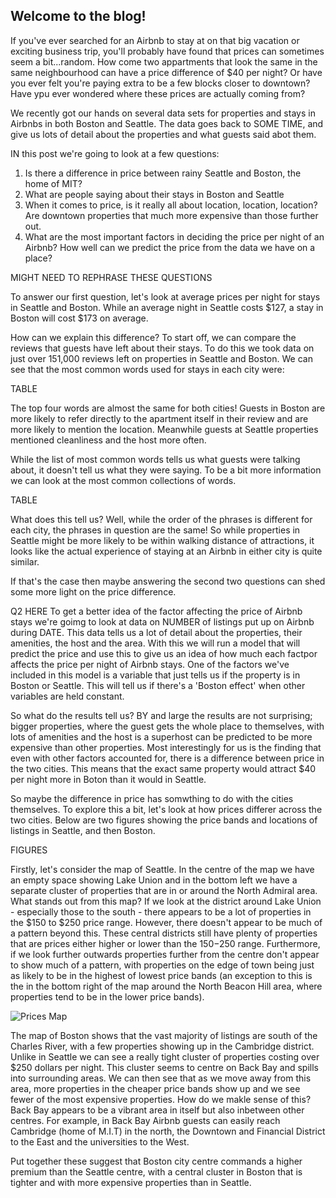 ## Welcome to the blog!


If you've ever searched for an Airbnb to stay at on that big vacation or exciting business trip, you'll probably have found that prices can sometimes seem a bit...random.
How come two appartments that look the same in the same neighbourhood can have a price difference of $40 per night? Or have you ever felt you're paying extra to be a few blocks closer to downtown?
Have ypu ever wondered where these prices are actually coming from?

We recently got our hands on several data sets for properties and stays in Airbnbs in both Boston and Seattle. The data goes back to SOME TIME, and give us lots of detail about the properties and what guests said abot them.

IN this post we're going to look at a few questions:

1) Is there a difference in price between rainy Seattle and Boston, the home of MIT?
2) What are people saying about their stays in Boston and Seattle
3) When it comes to price, is it really all about location, location, location? Are downtown properties that much more expensive than those further out.
4) What are the most important factors in deciding the price per night of an Airbnb? How well can we predict the price from the data we have on a place?

MIGHT NEED TO REPHRASE THESE QUESTIONS

To answer our first question, let's look at average prices per night for stays in Seattle and Boston. While an average night in Seattle costs $127, a stay in Boston will cost $173 on average.

How can we explain this difference? To start off, we can compare the reviews that guests have left about their stays. To do this we took data on just over 151,000 reviews left on
properties in Seattle and Boston. We can see that the most common words used for stays in each city were:

TABLE

The top four words are almost the same for both cities! Guests in Boston are more likely to refer directly to the apartment itself in their review and are more likely to mention the location. 
Meanwhile guests at Seattle properties mentioned cleanliness and the host more often. 

While the list of most common words tells us what guests were talking about, it doesn't tell us what they were saying. To be a bit more information we can look at the most common collections of words.

TABLE

What does this tell us? Well, while the order of the phrases is different for each city, the phrases in question are the same!
So while properties in Seattle might be more likely to be within walking distance of attractions, it looks like the actual experience of staying at an Airbnb in either city is quite similar.

If that's the case then maybe answering the second two questions can shed some more light on the price difference.

Q2 HERE
To get a better idea of the factor affecting the price of Airbnb stays we're goimg to look at data on NUMBER of listings put up on Airbnb during DATE.
This data tells us a lot of detail about the properties, their amenities, the host and the area. With this we will run a model that will predict the price and use this to give us an idea of how much each factpor affects the price per night of Airbnb stays.
One of the factors we've included in this model is a variable that just tells us if the property is in Boston or Seattle. This will tell us if there's a 'Boston effect' when other variables are held constant.

So what do the results tell us? BY and large the results are not surprising; bigger properties, where the guest gets the whole place to themselves, with lots of amenities and the host is a superhost can be predicted to be more expensive than other properties.
Most interestingly for us is the finding that even with other factors accounted for, there is a difference between price in the two cities. This means that the exact same property would attract $40 per night more in Boton than it would in Seattle.


So maybe the difference in price has somwthing to do with the cities themselves. To explore this a bit, let's look at how prices differer across the two cities.
Below are two figures showing the price bands and locations of listings in Seattle, and then Boston.

FIGURES

Firstly, let's consider the map of Seattle. In the centre of the map we have an empty space showing Lake Union and in the bottom left we have a separate cluster of properties that are in or around the North Admiral area.
What stands out from this map? If we look at the district around Lake Union - especially those to the south - there appears to be a lot of properties in the $150 to $250 price range.
However, there doesn't appear to be much of a pattern beyond this. These central districts still have plenty of properties that are prices either higher or lower than the $150-$250 range. Furthermore, if we look further outwards
properties further from the centre don't appear to show much of a pattern, with properties on the edge of town being just as likely to be in the highest of lowest price bands (an exception to this is the in the bottom right of the map 
around the North Beacon Hill area, where properties tend to be in the lower price bands).


<img src="/assets/Boston_Map.png" alt="Prices Map">


The map of Boston shows that the vast majority of listings are south of the Charles River, with a few properties showing up in the Cambridge district.
Unlike in Seattle we can see a really tight cluster of properties costing over $250 dollars per night. This cluster seems to centre on Back Bay and spills into surrounding areas. 
We can then see that as we move away from this area, more properties in the cheaper price bands show up and we see fewer of the most expensive properties.
How do we makle sense of this? Back Bay appears to be a vibrant area in itself but also inbetween other centres. For example, in Back Bay Airbnb guests can easily reach
Cambridge (home of M.I.T) in the north, the Downtown and Financial District to the East and the universities to the West.

Put together these suggest that Boston city centre commands a higher premium than the Seattle centre, with a central cluster in Boston that is tighter and with more expensive properties than in Seattle.
